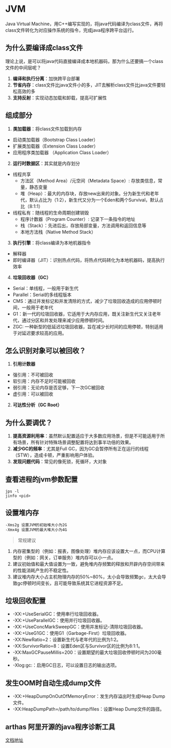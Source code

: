 # JVM
Java Virtual Machine，用C++编写实现的，将java代码编译为class文件，再将class文件转化为对应操作系统的指令，完成java程序跨平台运行。

## 为什么要编译成class文件
理论上说，是可以将java代码直接编译成本地机器码，那为什么还要搞一个class文件的中间层呢？
1. **编译和执行分离**：加快跨平台部署
2. **节省内存**：class文件比java文件小的多，JIT去解析class文件比java文件要轻松高效的多
3. **支持反射**：实现动态加载和卸载，提高可扩展性

## 组成部分
1. **类加载器**：将class文件加载到内存
  - 启动类加载器（Bootstrap Class Loader）
  - 扩展类加载器（Extension Class Loader）
  - 应用程序类加载器 （Application Class Loader）
2. **运行时数据区**：其实就是内存划分
  - 线程共享
    - 方法区（Method Area）/元空间（Metadata Space）: 存放类信息，常量，静态变量
    - 堆（Heap）：最大的内存块，存放new出来的对象。分为新生代和老年代，默认占比为（1:2），新生代又分为一个Eden和两个Survival，默认占比（8:1:1）
  - 线程私有：随线程的生命周期创建销毁
    - 程序计数器（Program Counter）: 记录下一条指令的地址
    - 栈（Stack）：先进后出，存放局部变量，方法调用和返回信息等
    - 本地方法栈（Native Method Stack）
3. **执行引擎**：将class编译为本地机器指令
  - 解释器
  - 即时编译器（JIT）：识别热点代码，将热点代码转化为本地机器码，提高执行效率
4. **垃圾回收器（GC）**
  - Serial：单线程，一般用于新生代
  - Parallel：Serial的多线程版本
  - CMS：通过并发标记和并发清除的方式，减少了垃圾回收造成的应用停顿时间，一般用于老年代
  - G1：新一代的垃圾回收器，它适用于大内存应用，既关注新生代又关注老年代，通过分区和并发处理来减少应用停顿时间。
  - ZGC: 一种新型的低延迟垃圾回收器，旨在减少长时间的应用停顿，特别适用于对延迟要求较高的应用。

## 怎么识别对象可以被回收？
1. **引用计数器**
  - 强引用：不可被回收
  - 软引用：内存不足时可能被回收
  - 弱引用：无论内存是否足够，下一次GC被回收
  - 虚引用：可以被回收
2. **可达性分析（GC Root）**

## 为什么要调优？
1. **提高资源利用率**：虽然默认配置适应于大多数应用场景，但是不可能适用于所有场景，所有针对特殊场景调整配置将达到事半功倍的效果。
2. **减少GC的频率**：尤其是Full GC，因为GC会暂停所有正在运行的线程（STW），造成卡顿，严重影响用户体验。
3. **发现问题代码**：常见的像死锁，死循环，大对象

## 查看进程的jvm参数配置
```shell
jps -l
jinfo <pid>
```

## 设置堆内存
```txt
-Xms2g 设置JVM的初始堆大小为2G
-Xmx4g 设置JVM的最大堆大小为4G
```
>常规建议
1. 内存密集型的（例如：报表，图像处理）堆内存应该设置大一点，而CPU计算型的（例如：网关，订单服务）堆内存可以小一点。
2. 建议初始值和最大值设置为一致，避免堆内存频繁的释放和开辟内存空间带来的性能消耗产生的不稳定性。
3. 建议堆内存大小占主机物理内存的50%~80%，太小会导致频繁gc，太大会导致gc停顿时间变长，且可能导致系统其它进程资源不足。

## 垃圾回收配置
- -XX:+UseSerialGC：使用串行垃圾回收器。
- -XX:+UseParallelGC：使用并行垃圾回收器。
- -XX:+UseConcMarkSweepGC：使用并发标记-清除垃圾回收器。
- -XX:+UseG1GC：使用G1（Garbage-First）垃圾回收器。
- -XX:NewRatio=2：设置新生代与老年代的比例为1:2。
- -XX:SurvivorRatio=8：设置Eden区与Survivor区的比例为8:1:1。
- -XX:MaxGCPauseMillis=200：设置期望的最大垃圾回收停顿时间为200毫秒。
- -Xlog:gc:<options>：启用GC日志，可以设置日志的输出选项。

## 发生OOM时自动生成dump文件
- -XX:+HeapDumpOnOutOfMemoryError：发生内存溢出时生成Heap Dump文件。
- -XX:HeapDumpPath=/path/to/dump/files：设置Heap Dump文件的路径。

## arthas 阿里开源的java程序诊断工具
[文档地址](https://arthas.aliyun.com/)
